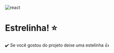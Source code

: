 ![react](https://github.com/naiaragabriela/proj-react/assets/126898837/ae6f9758-5f22-4fcd-bd3e-fa708b18070c)

# Estrelinha! ⭐
✔️ Se você gostou do projeto deixe uma estelinha 👍
